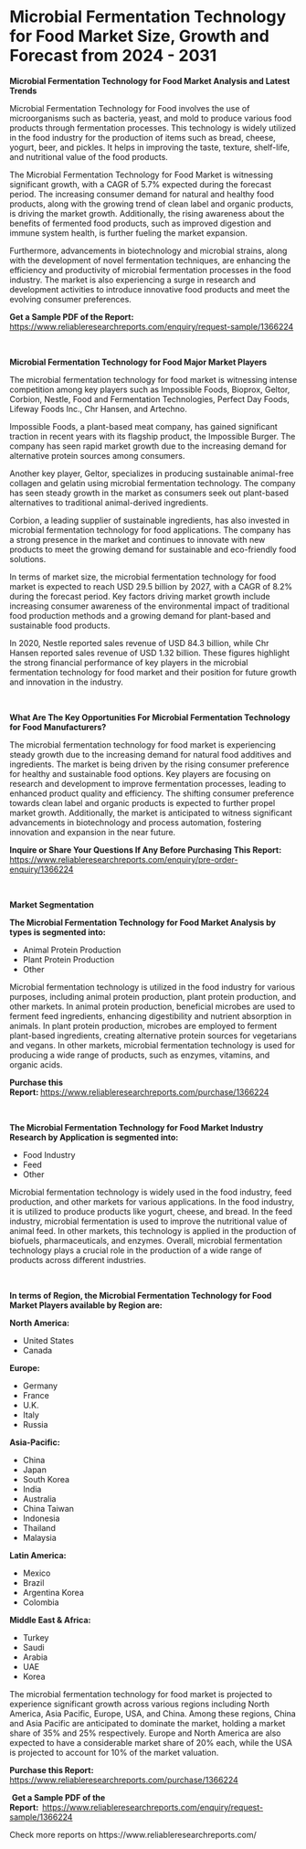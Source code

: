 <p><h1>Microbial Fermentation Technology for Food Market Size, Growth and Forecast from 2024 - 2031</h1></p><p><strong>Microbial Fermentation Technology for Food Market Analysis and Latest Trends</strong></p>
<p><p>Microbial Fermentation Technology for Food involves the use of microorganisms such as bacteria, yeast, and mold to produce various food products through fermentation processes. This technology is widely utilized in the food industry for the production of items such as bread, cheese, yogurt, beer, and pickles. It helps in improving the taste, texture, shelf-life, and nutritional value of the food products.</p><p>The Microbial Fermentation Technology for Food Market is witnessing significant growth, with a CAGR of 5.7% expected during the forecast period. The increasing consumer demand for natural and healthy food products, along with the growing trend of clean label and organic products, is driving the market growth. Additionally, the rising awareness about the benefits of fermented food products, such as improved digestion and immune system health, is further fueling the market expansion.</p><p>Furthermore, advancements in biotechnology and microbial strains, along with the development of novel fermentation techniques, are enhancing the efficiency and productivity of microbial fermentation processes in the food industry. The market is also experiencing a surge in research and development activities to introduce innovative food products and meet the evolving consumer preferences.</p></p>
<p><strong>Get a Sample PDF of the Report:&nbsp;</strong> <a href="https://www.reliableresearchreports.com/enquiry/request-sample/1366224">https://www.reliableresearchreports.com/enquiry/request-sample/1366224</a></p>
<p>&nbsp;</p>
<p><strong>Microbial Fermentation Technology for Food Major Market Players</strong></p>
<p><p>The microbial fermentation technology for food market is witnessing intense competition among key players such as Impossible Foods, Bioprox, Geltor, Corbion, Nestle, Food and Fermentation Technologies, Perfect Day Foods, Lifeway Foods Inc., Chr Hansen, and Artechno.</p><p>Impossible Foods, a plant-based meat company, has gained significant traction in recent years with its flagship product, the Impossible Burger. The company has seen rapid market growth due to the increasing demand for alternative protein sources among consumers.</p><p>Another key player, Geltor, specializes in producing sustainable animal-free collagen and gelatin using microbial fermentation technology. The company has seen steady growth in the market as consumers seek out plant-based alternatives to traditional animal-derived ingredients.</p><p>Corbion, a leading supplier of sustainable ingredients, has also invested in microbial fermentation technology for food applications. The company has a strong presence in the market and continues to innovate with new products to meet the growing demand for sustainable and eco-friendly food solutions.</p><p>In terms of market size, the microbial fermentation technology for food market is expected to reach USD 29.5 billion by 2027, with a CAGR of 8.2% during the forecast period. Key factors driving market growth include increasing consumer awareness of the environmental impact of traditional food production methods and a growing demand for plant-based and sustainable food products.</p><p>In 2020, Nestle reported sales revenue of USD 84.3 billion, while Chr Hansen reported sales revenue of USD 1.32 billion. These figures highlight the strong financial performance of key players in the microbial fermentation technology for food market and their position for future growth and innovation in the industry.</p></p>
<p>&nbsp;</p>
<p><strong>What Are The Key Opportunities For Microbial Fermentation Technology for Food Manufacturers?</strong></p>
<p><p>The microbial fermentation technology for food market is experiencing steady growth due to the increasing demand for natural food additives and ingredients. The market is being driven by the rising consumer preference for healthy and sustainable food options. Key players are focusing on research and development to improve fermentation processes, leading to enhanced product quality and efficiency. The shifting consumer preference towards clean label and organic products is expected to further propel market growth. Additionally, the market is anticipated to witness significant advancements in biotechnology and process automation, fostering innovation and expansion in the near future.</p></p>
<p><strong>Inquire or Share Your Questions If Any Before Purchasing This Report:</strong> <a href="https://www.reliableresearchreports.com/enquiry/pre-order-enquiry/1366224">https://www.reliableresearchreports.com/enquiry/pre-order-enquiry/1366224</a></p>
<p>&nbsp;</p>
<p><strong>Market Segmentation</strong></p>
<p><strong>The Microbial Fermentation Technology for Food Market Analysis by types is segmented into:</strong></p>
<p><ul><li>Animal Protein Production</li><li>Plant Protein Production</li><li>Other</li></ul></p>
<p><p>Microbial fermentation technology is utilized in the food industry for various purposes, including animal protein production, plant protein production, and other markets. In animal protein production, beneficial microbes are used to ferment feed ingredients, enhancing digestibility and nutrient absorption in animals. In plant protein production, microbes are employed to ferment plant-based ingredients, creating alternative protein sources for vegetarians and vegans. In other markets, microbial fermentation technology is used for producing a wide range of products, such as enzymes, vitamins, and organic acids.</p></p>
<p><strong>Purchase this Report:&nbsp;</strong><a href="https://www.reliableresearchreports.com/purchase/1366224">https://www.reliableresearchreports.com/purchase/1366224</a></p>
<p>&nbsp;</p>
<p><strong>The Microbial Fermentation Technology for Food Market Industry Research by Application is segmented into:</strong></p>
<p><ul><li>Food Industry</li><li>Feed</li><li>Other</li></ul></p>
<p><p>Microbial fermentation technology is widely used in the food industry, feed production, and other markets for various applications. In the food industry, it is utilized to produce products like yogurt, cheese, and bread. In the feed industry, microbial fermentation is used to improve the nutritional value of animal feed. In other markets, this technology is applied in the production of biofuels, pharmaceuticals, and enzymes. Overall, microbial fermentation technology plays a crucial role in the production of a wide range of products across different industries.</p></p>
<p>&nbsp;</p>
<p><strong>In terms of Region, the Microbial Fermentation Technology for Food Market Players available by Region are:</strong></p>
<p>
    <p> <strong> North America: </strong>
        <ul>
            <li>United States</li>
            <li>Canada</li>
        </ul>
        </p> 
    <p> <strong> Europe: </strong>
        <ul>
            <li>Germany</li>
            <li>France</li>
            <li>U.K.</li>
            <li>Italy</li>
            <li>Russia</li>
        </ul>
        </p> 
    <p> <strong> Asia-Pacific: </strong>
        <ul>
            <li>China</li>
            <li>Japan</li>
            <li>South Korea</li>
            <li>India</li>
            <li>Australia</li>
            <li>China Taiwan</li>
            <li>Indonesia</li>
            <li>Thailand</li>
            <li>Malaysia</li>
        </ul>
        </p> 
    <p> <strong> Latin America: </strong>
        <ul>
            <li>Mexico</li>
            <li>Brazil</li>
            <li>Argentina Korea</li>
            <li>Colombia</li>
        </ul>
        </p> 
    <p> <strong> Middle East & Africa: </strong>
        <ul>
            <li>Turkey</li>
            <li>Saudi</li>
            <li>Arabia</li>
            <li>UAE</li>
            <li>Korea</li>
        </ul>
    </p>
    </p>
<p><p>The microbial fermentation technology for food market is projected to experience significant growth across various regions including North America, Asia Pacific, Europe, USA, and China. Among these regions, China and Asia Pacific are anticipated to dominate the market, holding a market share of 35% and 25% respectively. Europe and North America are also expected to have a considerable market share of 20% each, while the USA is projected to account for 10% of the market valuation.</p></p>
<p><strong>Purchase this Report: </strong><a href="https://www.reliableresearchreports.com/purchase/1366224">https://www.reliableresearchreports.com/purchase/1366224</a></p>
<p>&nbsp;<strong>Get a Sample PDF of the Report:&nbsp;&nbsp;</strong><a href="https://www.reliableresearchreports.com/enquiry/request-sample/1366224">https://www.reliableresearchreports.com/enquiry/request-sample/1366224</a></p>
<p><strong></strong></p>
<p>Check more reports on https://www.reliableresearchreports.com/</p>